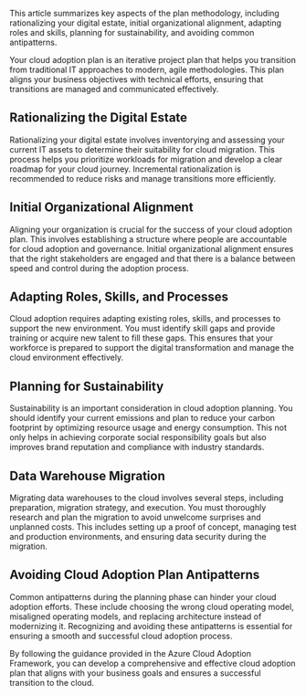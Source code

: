 This article summarizes key aspects of the plan methodology, including rationalizing your digital estate, initial organizational alignment, adapting roles and skills, planning for sustainability, and avoiding common antipatterns.

Your cloud adoption plan is an iterative project plan that helps you transition from traditional IT approaches to modern, agile methodologies. This plan aligns your business objectives with technical efforts, ensuring that transitions are managed and communicated effectively.

## Rationalizing the Digital Estate

Rationalizing your digital estate involves inventorying and assessing your current IT assets to determine their suitability for cloud migration. This process helps you prioritize workloads for migration and develop a clear roadmap for your cloud journey. Incremental rationalization is recommended to reduce risks and manage transitions more efficiently.

## Initial Organizational Alignment

Aligning your organization is crucial for the success of your cloud adoption plan. This involves establishing a structure where people are accountable for cloud adoption and governance. Initial organizational alignment ensures that the right stakeholders are engaged and that there is a balance between speed and control during the adoption process.

## Adapting Roles, Skills, and Processes

Cloud adoption requires adapting existing roles, skills, and processes to support the new environment. You must identify skill gaps and provide training or acquire new talent to fill these gaps. This ensures that your workforce is prepared to support the digital transformation and manage the cloud environment effectively.

## Planning for Sustainability

Sustainability is an important consideration in cloud adoption planning. You should identify your current emissions and plan to reduce your carbon footprint by optimizing resource usage and energy consumption. This not only helps in achieving corporate social responsibility goals but also improves brand reputation and compliance with industry standards.

## Data Warehouse Migration

Migrating data warehouses to the cloud involves several steps, including preparation, migration strategy, and execution. You must thoroughly research and plan the migration to avoid unwelcome surprises and unplanned costs. This includes setting up a proof of concept, managing test and production environments, and ensuring data security during the migration.

## Avoiding Cloud Adoption Plan Antipatterns

Common antipatterns during the planning phase can hinder your cloud adoption efforts. These include choosing the wrong cloud operating model, misaligned operating models, and replacing architecture instead of modernizing it. Recognizing and avoiding these antipatterns is essential for ensuring a smooth and successful cloud adoption process.

By following the guidance provided in the Azure Cloud Adoption Framework, you can develop a comprehensive and effective cloud adoption plan that aligns with your business goals and ensures a successful transition to the cloud.